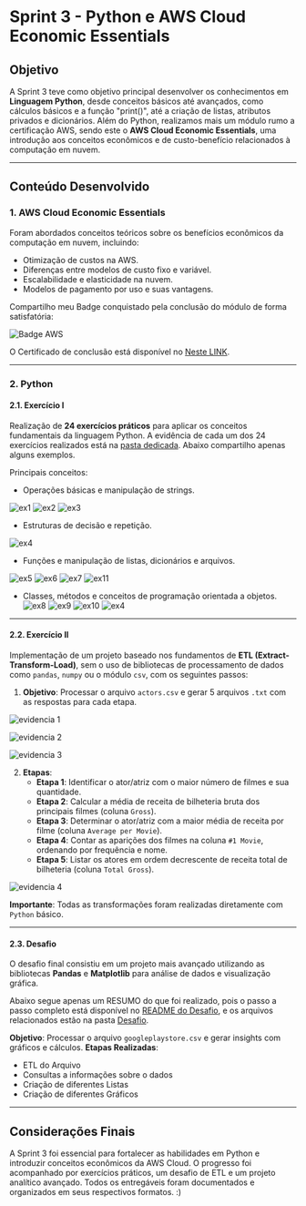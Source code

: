# Sprint 3 - Python e AWS Cloud Economic Essentials

## Objetivo
A Sprint 3 teve como objetivo principal desenvolver os conhecimentos em **Linguagem Python**, desde conceitos básicos até avançados, como cálculos básicos e a função "print()", até a criação de listas, atributos privados e dicionários. Além do Python, realizamos mais um módulo rumo a certificação AWS, sendo este o **AWS Cloud Economic Essentials**, uma introdução aos conceitos econômicos e de custo-benefício relacionados à computação em nuvem.

---

## Conteúdo Desenvolvido

### **1. AWS Cloud Economic Essentials**
Foram abordados conceitos teóricos sobre os benefícios econômicos da computação em nuvem, incluindo:
- Otimização de custos na AWS.
- Diferenças entre modelos de custo fixo e variável.
- Escalabilidade e elasticidade na nuvem.
- Modelos de pagamento por uso e suas vantagens.

Compartilho meu Badge conquistado pela conclusão do módulo de forma satisfatória:

![Badge AWS](../Sprint%2003/Cerificados/Badge%20-%20AWS%20Partner%20-%20Cloud%20Economic%20Essentials.png)

O Certificado de conclusão está disponível no [Neste LINK](../Sprint%2003/Cerificados/AWS%20Certificate_Cloud%20Economics_Paulo%20Renato%20Braga.pdf).

---

### **2. Python**

#### **2.1. Exercício I**
Realização de **24 exercícios práticos** para aplicar os conceitos fundamentais da linguagem Python. A evidência de cada um dos 24 exercícios realizados está na [pasta dedicada](../Sprint%2003/Evidências/). Abaixo compartilho apenas alguns exemplos.

Principais conceitos:
- Operações básicas e manipulação de strings.

![ex1](../Sprint%2003/Evidências/Exercício%20de%20programação%201%20Exercícios%20Parte%201.png)
![ex2](../Sprint%2003/Evidências/Exercício%20de%20programação%202%20Exercícios%20Parte%201.png)
![ex3](../Sprint%2003/Evidências/Exercício%20de%20programação%205%20Exercícios%20Parte%201.png)

- Estruturas de decisão e repetição.

![ex4](../Sprint%2003/Evidências/Exercício%20de%20programação%208%20Exercícios%20Parte%202.png)

- Funções e manipulação de listas, dicionários e arquivos.

![ex5](../Sprint%2003/Evidências/Exercício%20de%20programação%206%20Exercícios%20Parte%202.png)
![ex6](../Sprint%2003/Evidências/Exercício%20de%20programação%2018%20Exercícios%20Parte%202.png)
![ex7](../Sprint%2003/Evidências/Exercício%20de%20programação%2013%20Exercícios%20Parte%202.png)
![ex11](../Sprint%2003/Evidências/Exercício%20de%20programação%2012%20Exercícios%20Parte%202.png)

- Classes, métodos e conceitos de programação orientada a objetos.
![ex8](../Sprint%2003/Evidências/Exercício%20de%20programação%2015%20Exercícios%20Parte%202.png)
![ex9](../Sprint%2003/Evidências/Exercício%20de%20programação%2014%20Exercícios%20Parte%202.png)
![ex10](../Sprint%2003/Evidências/Exercício%20de%20programação%206%20Exercícios%20Parte%202.png)
![ex4](../Sprint%2003/Evidências/Exercício%20de%20programação%2022%20Exercícios%20Parte%201.png)

---

#### **2.2. Exercício II**

Implementação de um projeto baseado nos fundamentos de **ETL (Extract-Transform-Load)**, sem o uso de bibliotecas de processamento de dados como `pandas`, `numpy` ou o módulo `csv`, com os seguintes passos:

1. **Objetivo**: Processar o arquivo `actors.csv` e gerar 5 arquivos `.txt` com as respostas para cada etapa.

![evidencia 1](../Sprint%2003/Evidências/Evidencia%20-%20Sprint%203%20-%20Exercicio%202%20(1).png)

![evidencia 2](../Sprint%2003/Evidências/Evidencia%20-%20Sprint%203%20-%20Exercicio%202%20(2).png)

![evidencia 3](../Sprint%2003/Evidências/Evidencia%20-%20Sprint%203%20-%20Exercicio%202%20(4).png)

2. **Etapas**:
   - **Etapa 1**: Identificar o ator/atriz com o maior número de filmes e sua quantidade.
   - **Etapa 2**: Calcular a média de receita de bilheteria bruta dos principais filmes (coluna `Gross`).
   - **Etapa 3**: Determinar o ator/atriz com a maior média de receita por filme (coluna `Average per Movie`).
   - **Etapa 4**: Contar as aparições dos filmes na coluna `#1 Movie`, ordenando por frequência e nome.
   - **Etapa 5**: Listar os atores em ordem decrescente de receita total de bilheteria (coluna `Total Gross`).

![evidencia 4](../Sprint%2003/Evidências/Evidencia%20-%20Sprint%203%20-%20Exercicio%202%20(3).png)

**Importante**: Todas as transformações foram realizadas diretamente com `Python` básico.

---

#### **2.3. Desafio**
O desafio final consistiu em um projeto mais avançado utilizando as bibliotecas **Pandas** e **Matplotlib** para análise de dados e visualização gráfica.

Abaixo segue apenas um RESUMO do que foi realizado, pois o passo a passo completo está disponível no [README do Desafio](../Sprint%2003/Desafio/README.md), e os arquivos relacionados estão na pasta [Desafio](../Sprint%2003/Desafio/).

**Objetivo**: Processar o arquivo `googleplaystore.csv` e gerar insights com gráficos e cálculos.
**Etapas Realizadas**:
   - ETL do Arquivo
   - Consultas a informações sobre o dados
   - Criação de diferentes Listas
   - Criação de diferentes Gráficos

---

## Considerações Finais
A Sprint 3 foi essencial para fortalecer as habilidades em Python e introduzir conceitos econômicos da AWS Cloud. O progresso foi acompanhado por exercícios práticos, um desafio de ETL e um projeto analítico avançado. Todos os entregáveis foram documentados e organizados em seus respectivos formatos. :)